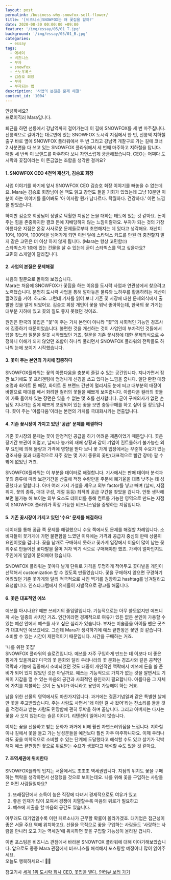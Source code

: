 ```yaml
---
layout: post
permalink: /business-why-snowfox-sell-flower/
title: '[비즈니스]SNOWFOX는 왜 꽃집을 할까?'
date: 2020-08-30 00:00:00 +09:00
feature: '/img/essay/05/01_T.jpg'
background: '/img/essay/05/01_B.jpg'
categories:
  - essay
tags:
  - 에세이
  - 비즈니스
  - 부자
  - snowfox
  - 스노우폭스
  - 김승호 회장
  - 부자
  - 부자되는 법
description: '사업의 본질은 문제 해결'
content_id: '1004'
---
```


안녕하세요?<br>프로이직러 Mara입니다.

퇴근을 하면 선릉에서 강남역까지 걸어가는데 이 길에 SNOWFOX를 세 번 마주칩니다. 선릉역으로 걸어가는 대로변에 있는 SNOWFOX 도시락 지점에서 한 번, 선릉역 지하철 출구 바로 옆에 SNOWFOX 플라워에서 두 번 그리고 강남역 개찰구로 가는 길에 코너 2 사분면을 다 쓰고 있는 SNOWFOX 플라워에서 세 번째 마주하고 지하철을 탑니다. 매일 세 번씩 이 브랜드를 마주하다 보니 자연스럽게 궁금해졌습니다. CEO는 어쩌다 도시락과 꽃집이라는 이 뜬금없는 조합을 생각한 걸까요?

#### 1. SNOWFOX CEO 4천억 재산가, 김승호 회장

사업 이야기를 하기에 앞서 SNOWFOX CEO 김승호 회장 이야기를 빼놓을 수 없는데요. Mara는 김승호 회장님이 쓴 책도 읽고 강연도 들을 기회가 있었는데 그냥 10분만 이 분이 하는 이야기를 들어봐도 '아 이사람 뭔가 남다르다. 탁월하다. 건강하다.' 이런 느낌을 받았습니다. <br>

하지만 김승호 회장님이 정말로 탁월한 지점은 돈을 대하는 태도에 있는 것 같아요. 돈이 주는 힘을 존중하지만 결코 돈에 지배당하지 않는 느낌이랄까요. 부자가 되는 것의 가장 아름다운 지점은 온갖 사사로운 문제들로부터 초연해지는 데 있다고 생각해요. 재산이 10억, 100억, 1000억을 넘어가게 되면 이번 달에 스타벅스 카드를 만원 더 충전할지 말지 같은 고민은 더 이상 하지 않게 됩니다. (Mara는 항상 고민함🙄)<br>스타벅스가 1층에 있는 건물을 살 수 있는데 굳이 스타벅스를 먹고 싶을까요? <br>
고민의 스케일이 달라집니다.  

#### 2. 사업의 본질은 문제해결

처음의 질문으로 돌아와 보겠습니다. <br>
Mara는 처음에 SNOWFOX가 꽃집을 하는 이유를 도시락 사업과 연관성에서 찾으려고 노력했습니다. 분명히 도시락 사업을 통해 깔아놓은 물류와 노하우를 활용하려는 계산이 깔려있을 거야. 하고요. 그런데 기사를 읽어 보니 기존 꽃 시장에 대한 문제의식에서 출발한 것을 알게 되었어요. 김승호 회장 개인이 꽃을 워낙 좋아하는데, 한국의 꽃 가게는 대부분 지하에 있고 꽃의 질도 좋지 못했던 것이죠. <br>

원인은 한국의 꽃집은 "꽃"이 주는 가치 본연이 아니라 "꽃"의 사회적인 기능인 경조사에 집중하기 때문이었습니다. 불편한 것을 개선하는 것이 사업인데 부차적인 것들에서 답을 찾느라 질문을 잘못 시작했었던 거죠. 질문을 기존 꽃시장에 대한 문제의식으로 수정하니 이해가 되지 않았던 조합이 하나씩 풀리면서 SNOWFOX 플라워의 전략들도 하나씩 눈에 보이기 시작했습니다.


#### 3. 꽃이 주는 본연의 가치에 집중하다

SNOWFOX플라워는 꽃의 아름다움을 충분히 즐길 수 있는 공간입니다. 지나가면서 잠깐 보기에도 꽃 프리젠팅에 엄청나게 신경을 쓰고 있다는 느낌을 줍니다. 일단 환한 매장 조명과 화이트 톤 매장, 화이트 톤 브랜드 간판이 멀리서도 눈에 띄고 대부분의 매장이 바깥으로 매대를 빼서 화려한 컬러의 꽃들을 예쁘게 보여줍니다. 아름다운 컬러의 꽃들이 가득 들어차 있는 장면은 잊을 수 없는 몇 초를 선사합니다. 굳이 구매의사가 없던 손님도 지나가는 길에 예쁘게 포장되어 있는 꽃을 보면 충동구매를 하고 싶어 질 정도입니다. 꽃이 주는 '아름다움'이라는 본연의 가치를 극대화시키는 연출입니다.   

#### 4. 기존 꽃시장이 가지고 있던 '공급' 문제를 해결하다

기존 꽃시장의 문제는 꽃이 안정적인 공급을 하기 어려운 제품이었기 때문입니다. 꽃은 장기간 보관이 어렵고, 날씨나 농가의 재배 상황과 같이 기업이 컨트롤하기 불가능한 외부 요인에 의해 물량과 가격에 영향을 받다 보니 꽃 가게 입장에서는 꾸준히 수요가 있는 경조사용 꽃과 대중적으로 자주 찾는 몇 가지 종류의 꽃만(대표적으로 빨간 장미) 팔 수밖에 없었던 거죠.

SNOWFOX플라워는 이 부분을 데이터로 해결합니다. 기사에서는 판매 데이터 분석과 꽃의 종류에 따라 보관기간을 산출해 적정 수량만을 주문해 폐기율을 대폭 낮추는 데 성공했다고 말합니다. 아마 여러 가지 가설을 세우고 외부 factor를 넣고 빼며 (날씨, 지점 위치, 꽃의 종류, 매대 구성, 계절 등등) 최적의 공급 구간을 찾았을 겁니다. 언뜻 생각해보면 불가능 해 보이는 외부 요소도 데이터를 통해 컨트롤 가능한 영역으로 만드는 지점이 SNOWFOX 플라워가 확장 가능한 비즈니스임을 증명하는 지점입니다.


#### 5. 기존 꽃시장이 가지고 있던 '수요' 문제를 해결하다

데이터를 통해 공급 쪽 문제를 해결했으니 수요 쪽에서도 문제를 해결할 차례입니다. 소비자들이 꽃가게에 가면 불편함을 느꼈던 이유에는 가격과 공급자 중심의 판매 상품이 요인이었을 겁니다. 꽃을 낱개로 구매하지 못하고 꽃가게 입장에서 이윤이 많이 남는 꽃 위주로 만들어진 꽃다발을 울며 겨자 먹기 식으로 구매해야만 했죠. 가격이 얼마인지도 주인에게 일일이 문의해야 했습니다.

SNOWFOX 플라워는 꽃마다 낱개 단위로 가격을 투명하게 적어두고 꽃다발을 개인이 선택해서 customization 할 수 있도록 만들었습니다. 꽃을 구매하지 않으면 구경하기 어려웠던 기존 꽃가게와 달리 적극적으로 사진 찍기를 권장하고 hashtag를 남겨달라고 요청합니다. 인스타그램에서 유저들이 자발적으로 광고를 해줍니다.  

#### 6. 꽃은 대표적인 예쓰

예쓰를 아시나요? 예쁜 쓰레기의 줄임말입니다. 기능적으로는 아무 쓸모없지만 예쁘니까 사는 일종의 사치인 거죠. 인간이라면 경제적으로 여유가 있든 없든 본인이 가용할 수 있는 예산 안에서 예쓰를 사고 싶은 심리가 있습니다. 부자는 미술품을 아이돌 팬은 굿즈가 대표적인 예쓰겠네요. 그런데 Mara가 생각하기에 예쓰 끝판왕은 꽃인 것 같습니다. 소비할 수 있는 시간이 제한적이기 때문입니다. 시간을 구매하는 거죠.

'나를 위한 꽃집' <br>
SNOWFOX 플라워의 슬로건입니다. 예쓰를 자주 구입하게 만드는 데 이보다 더 좋은 핑계가 있을까요? 미국의 꽃 문화와 달리 우리나라의 꽃 문화는 경조사와 같은 공적인 맥락과 기능에 집중해서 소비되었던 것도 대중이 개인적인 맥락에서 예쓰에 돈을 쓸 준비가 되어 있지 않았던 것은 아닐까요. 예쓰는 기능적으로 가치가 없는 것을 알면서도 기꺼이 지갑을 열 수 있는 마음의 공간과 사회적인 용인까지 필요합니다. 아름다움 그 자체에 가치를 지불하는 것이 돈 낭비가 아니라고 용인이 가능해야 하는 거죠. <br>

남을 위한 선물의 영역에서도 마찬가지입니다. 과거에는 결혼기념일과 같은 특별한 날에만 꽃을 주고받았습니다. 주는 사람도 사면서 '왜 이런 걸 사 왔어'라는 잔소리를 들을 것을 걱정하고 받는 사람도 민망함에 괜히 투박을 하며 끝납니다. 그리고 아버지는 다시는 꽃을 사 오지 않는다는 슬픈 이야기. 리텐션이 일어나지 않습니다.<br>

이제는 꽃을 선물하고 받는 문화가 과거에 비해 훨씬 자연스러워짐을 느낍니다. 지하철이나 길에서 꽃을 들고 가는 남성분들을 예전보다 훨씬 자주 마주하니까요. 이제 우리나라도 꽃을 미학적으로 소비할 수 있는 단계에 도달했다고 해석할 수도 있고 살기가 각박해져 예쓰 끝판왕인 꽃으로 위로받는 수요가 생겼다고 해석할 수도 있을 것 같아요.

#### 7. 초역세권에 위치한다

SNOWFOX플라워 입지는 서울에서도 초초초 역세권입니다. 지점의 위치도 꽃을 구매하는 맥락을 생각하면서 선정했을 것으로 보이는데요. 나를 위해 꽃을 구입하는 사람들은 어떤 사람들일까요?

1) 또래집단에서 소득이 높은 직장에 다녀서 경제적으로도 여유가 있고<br>
2) 좋은 인재가 많이 모여서 경쟁이 치열할수록 마음의 위로가 필요하고 <br>
3) 예쓰에 지출을 할 마음의 공간도 있습니다.

아무래도 대기업일수록 이런 페르소나가 근무할 확률이 올라가겠죠. 대기업은 접근성이 좋은 서울 주요 역에 위치하고요. 선물을 목적으로 꽃을 구입하는 사람들도 '사랑하는 사람을 만나러 오고 가는 역세권'에 위치하면 꽃을 구입할 가능성이 올라갈 겁니다.

이번 포스팅은 비즈니스 관점에서 바라본 SNOWFOX 플라워에 대해 이야기해보았습니다. 앞으로도 종종 Mara 관점에서 비즈니스를 해석해서 포스팅할 예정이니 많이 읽어주세요. <br>
오늘도 행복하세요~! 🙋‍♀️

참고기사 [세계 1위 도시락 회사 CEO, 꽃집을 열다, 인터뷰 보러 가기](https://news.joins.com/article/21804069)
